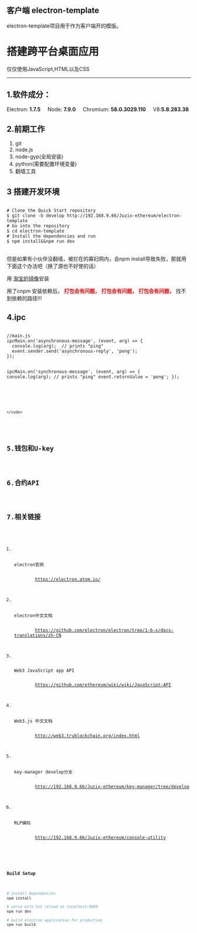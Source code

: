 ## 客户端 electron-template ##

<p>electron-template项目用于作为客户端开的模版。</p>

<h1>搭建跨平台桌面应用</h1>
<p>仅仅使用JavaScript,HTML以及CSS</p>
<hr />
<h2>1.软件成分：</h2>
<div>
	<span class="electron-versions-main">Electron: <strong>1.7.5</strong></span> &nbsp;&nbsp;&nbsp;
	<span>Node: <strong>7.9.0</strong></span> &nbsp;&nbsp;&nbsp;
	<span>Chromium: <strong>58.0.3029.110</strong></span> &nbsp;&nbsp;&nbsp;
	<span>V8:<strong>5.8.283.38</strong></span>
</div>
<h2>2.前期工作</h2>
<ol>
	<li>git</li>
	<li>node.js</li>
	<li>node-gyp(全局安装)</li>
	<li>python(需要配置环境变量)</li>
	<li>翻墙工具</li>
</ol>

<h2>3 搭建开发环境</h2>

<pre>
<code>
# Clone the Quick Start repository
$ git clone -b develop http://192.168.9.66/Juzix-ethereum/electron-template
# Go into the repository
$ cd electron-template
# Install the dependencies and run
$ npm install&amp;&amp;npm run dev
</code>
</pre>

<p>但是如果有小伙伴没翻墙，被拦在的寡妇网内，会npm install导致失败，那就用下面这个办法吧（换了源也不好使的话）</p>

<p>用
	<a href="http://npm.taobao.org/">淘宝的镜像</a>安装</p>
<p>用了cnpm 安装依赖后，
	<strong style="color: red;">打包会有问题，</strong>
	<strong style="color: red;">打包会有问题，</strong>
	<strong style="color: red;">打包会有问题，</strong> 找不到依赖的路径!!!
</p>
<h2>4.ipc</h2>
<pre><code>
//main.js
ipcMain.on('asynchronous-message', (event, arg) => {
  console.log(arg);  // prints "ping"
  event.sender.send('asynchronous-reply', 'pong');
});

ipcMain.on('synchronous-message', (event, arg) => {
  console.log(arg);  // prints "ping"
  event.returnValue = 'pong';
});
</code></pre>
<pre>
	<code>
<script>
    const {ipcRenderer} = require('electron');

    console.log(ipcRenderer.sendSync('synchronous-message', 'ping')); 

    ipcRenderer.on('asynchronous-reply', (event, arg) => {
        console.log(arg); // prints "pong"
    });

    ipcRenderer.send('asynchronous-message', 'ping');
</script>
	</code>
</pre>
<h2>5.钱包和U-key</h2>

<h2>6.合约API</h2>

<h2>7.相关链接</h2>
<ol>
	<li>
		<p>electron官网</p>
		<a href="https://electron.atom.io/">https://electron.atom.io/</a>
	</li>
	<li>
		<p>electron中文文档</p>
		<a href="https://github.com/electron/electron/tree/1-6-x/docs-translations/zh-CN">https://github.com/electron/electron/tree/1-6-x/docs-translations/zh-CN</a>
	</li>
	<li>
		<p>Web3 JavaScript app API</p>
		<a href="https://github.com/ethereum/wiki/wiki/JavaScript-API">https://github.com/ethereum/wiki/wiki/JavaScript-API</a>
	</li>
	<li>
		<p>Web3.js 中文文档</p>
		<a href="http://web3.tryblockchain.org/index.html">http://web3.tryblockchain.org/index.html</a>
	</li>
	<li>
		<p>key-manager develop分支</p>
		<a href="http://192.168.9.66/Juzix-ethereum/key-manager/tree/develop">http://192.168.9.66/Juzix-ethereum/key-manager/tree/develop</a>
	</li>
	<li>
		<p>RLP编码</p>
		<a href="http://192.168.9.66/Juzix-ethereum/console-utility">http://192.168.9.66/Juzix-ethereum/console-utility</a>
	</li>
</ol>






#### Build Setup

``` bash
# install dependencies
npm install

# serve with hot reload at localhost:9080
npm run dev

# build electron application for production
npm run build


```
